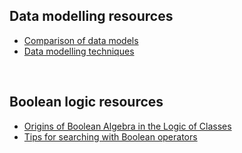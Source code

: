 ## Data modelling resources

* [Comparison of data models](https://www.1keydata.com/datawarehousing/data-modeling-levels.html)
* [Data modelling techniques](https://dataedo.com/blog/basic-data-modeling-techniques)

&nbsp;

## Boolean logic resources

* [Origins of Boolean Algebra in the Logic of Classes](https://www.maa.org/press/periodicals/convergence/origins-of-boolean-algebra-in-the-logic-of-classes-george-boole-john-venn-and-c-s-peirce)
* [Tips for searching with Boolean operators](https://libguides.mit.edu/c.php?g=175963&p=1158594)
